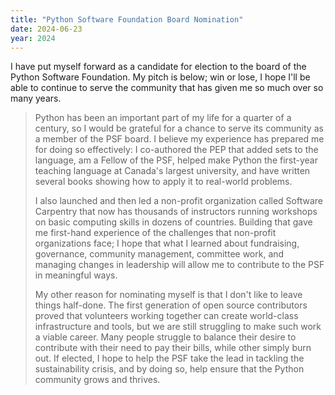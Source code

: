 ```yaml
---
title: "Python Software Foundation Board Nomination"
date: 2024-06-23
year: 2024
---
```


I have put myself forward as a candidate for election to the board of the Python Software Foundation.
My pitch is below;
win or lose,
I hope I'll be able to continue to serve the community that has given me so much over so many years.

> Python has been an important part of my life for a quarter of a century,
> so I would be grateful for a chance to serve its community as a member of the PSF board.
> I believe my experience has prepared me for doing so effectively:
> I co-authored the PEP that added sets to the language,
> am a Fellow of the PSF,
> helped make Python the first-year teaching language at Canada's largest university,
> and have written several books showing how to apply it to real-world problems.
>
> I also launched and then led a non-profit organization called Software Carpentry
> that now has thousands of instructors running workshops on basic computing skills in dozens of countries.
> Building that gave me first-hand experience of the challenges that non-profit organizations face;
> I hope that what I learned about fundraising, governance, community management, committee work,
> and managing changes in leadership
> will allow me to contribute to the PSF in meaningful ways.
>
> My other reason for nominating myself is that I don't like to leave things half-done.
> The first generation of open source contributors proved that
> volunteers working together can create world-class infrastructure and tools,
> but we are still struggling to make such work a viable career.
> Many people struggle to balance their desire to contribute with their need to pay their bills,
> while other simply burn out.
> If elected,
> I hope to help the PSF take the lead in tackling the sustainability crisis,
> and by doing so,
> help ensure that the Python community grows and thrives. 
